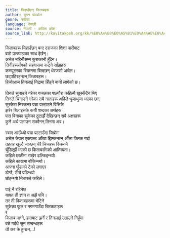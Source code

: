 ```yaml
---
title: चिहाउँछन्‌ किताबहरू
author: सुमन पोखरेल
genre: कविता
language: नेपाली
source: नेपाली - कविता कोश
source_link: http://kavitakosh.org/kk/%E0%A4%B8%E0%A5%81%E0%A4%AE%E0%A4%A8_%E0%A4%AA%E0%A5%8B%E0%A4%96%E0%A4%B0%E0%A5%87%E0%A4%B2
---
```


किताबहरू चिहाउँछन्‌ बन्द दराजका शिशा पारीबाट  
बडो उत्कण्ठाका साथ हेर्छन्‌।  
अचेल महिनौँसम्म कुराकानी हुँदैन।  
तिनीहरूसँगको सहवासमा कट्ने साँझहरू  
कम्प्यूटरका स्क्रिनमा बित्दछन्‌ धेरजसो अचेल।  
छट्पटिरहन्छन्‌ किताबहरू।  
हिजोआज तिनलाई निद्रामा हिँड्ने बानी लागेको छ।  
   
तिनले सुनाउने गरेका गजलका पछ्यौरा कहिल्यै खुस्कँदैन थिए  
तिनले चिनाउने गरेका सबै नाताहरू अहिले धुजाधुजा भएका छन्‌  
सुस्केरा निस्कन्छ पन्ना पल्टाउने बित्तिकै  
झरेर बिलाइसके कयौँ शब्दका अर्थहरू  
पात बिनाका सुकेका ठुटाझैँ देखिन्छन् सबै अक्षरहरू  
कुनै अर्थ पलाउन सक्दैनन् तिनमा अब।  
   
स्वाद आउँथ्यो पन्ना पल्टाउँदा जिब्रोमा  
अचेल केवल एकपल्ट आँखा झिम्कन्छन्‌ औँला क्लिक गर्दा  
तहतह खुल्दै जान्छन्‌ धेरै चिजहरू स्क्रिनमै  
चुँडिएझैँ भएको छ किताबसँगको आत्मियता।  
कहिले छातीमा राखेर ढल्किइन्थ्यो  
कहिले काखमा बोकिन्थ्यो।  
आफ्ना घुँडाको टेको लगाएर  
ढोग्दै, उँग्दै पढिन्थ्यो  
छोइन्थ्यो निधारले कहिले।  
   
पाई नै रहिनेछ  
यावत ती ज्ञान त अझै पनि।  
तर ती किताबहरूमा भेटिने  
सुकेका फूल र मगमगाउँदा चिरकटाहरू  
र  
किताब माग्ने, हातबाट झर्ने र तिनलाई उठाउने निहूँमा  
बन्ने गर्दथे जुन सम्बन्धहरू  
ती अब के हुन्छन्‌...!
